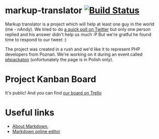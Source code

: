 markup-translator [![Build Status](https://travis-ci.org/hackathoners/markup-translator.svg?branch=master)](https://travis-ci.org/hackathoners/markup-translator)
=================

Markup translator is a project which will help at least one guy in the world (me - nAndy). We tried to do [a quick poll on Twitter](https://twitter.com/nandy_andy/status/490834844231139328) but only one person replied and his answer didn't help us much :P But we're gratful he found time to respond to our tweet :)

The project was created in a rush and we'd like it to represent PHP developers from Poznań. We're working on it during an event called [phpackaton](http://phpers.github.io/phpackaton/) (unfortunately the page is in Polish only).

Project Kanban Board
====================
It's public! And you can find [our board on Trello](https://trello.com/b/8sNZuLlT/phpackaton)

Useful links
============
* [About Markdown](http://daringfireball.net/projects/markdown/),
* [Markdown online editor](http://daringfireball.net/projects/markdown/dingus)
